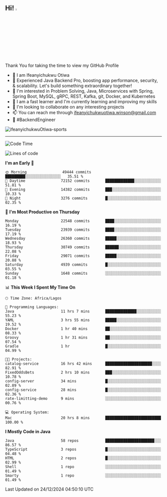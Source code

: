 <!-- BLOG-POST-LIST:START --><!-- BLOG-POST-LIST:END -->

## Hi! <img src="https://media.giphy.com/media/hvRJCLFzcasrR4ia7z/giphy.gif" width="4%"> 

Thank You for taking the time to view my GitHub Profile

- 👋 I am Ifeanyichukwu Otiwa
- 🚀 Experienced Java Backend Pro, boosting app performance, security, & scalability. Let's build something extraordinary together!
- 👀 I'm interested in Problem Solving, Java, Microservices with Spring, Spring Boot, MySQL, gRPC, REST, Kafka, git, Docker, and Kubernetes
- 🌱 I am a fast learner and I'm currently learning and improving my skills
- 💞️ I'm looking to collaborate on any interesting projects
- 📫 You can reach me through ifeanyichukwuotiwa.winson@gmail.com
- 🚀 #BackendEngineer

<p align="left" marginTop="10px"> <img src="https://komarev.com/ghpvc/?username=ifeanyichukwuOtiwa-sports&label=Profile%20views&color=0e75b6&style=for-the-badge" alt="ifeanyichukwuOtiwa-sports" /> </p>

***

<!--START_SECTION:waka-->
![Code Time](http://img.shields.io/badge/Code%20Time-3%2C251%20hrs%2015%20mins-blue)

![Lines of code](https://img.shields.io/badge/From%20Hello%20World%20I%27ve%20Written-34.4%20million%20lines%20of%20code-blue)

**I'm an Early 🐤** 

```text
🌞 Morning                49444 commits       █████████░░░░░░░░░░░░░░░░   35.51 % 
🌆 Daytime                72152 commits       █████████████░░░░░░░░░░░░   51.81 % 
🌃 Evening                14382 commits       ███░░░░░░░░░░░░░░░░░░░░░░   10.33 % 
🌙 Night                  3276 commits        █░░░░░░░░░░░░░░░░░░░░░░░░   02.35 % 
```
📅 **I'm Most Productive on Thursday** 

```text
Monday                   22548 commits       ████░░░░░░░░░░░░░░░░░░░░░   16.19 % 
Tuesday                  23939 commits       ████░░░░░░░░░░░░░░░░░░░░░   17.19 % 
Wednesday                26360 commits       █████░░░░░░░░░░░░░░░░░░░░   18.93 % 
Thursday                 30749 commits       ██████░░░░░░░░░░░░░░░░░░░   22.08 % 
Friday                   29071 commits       █████░░░░░░░░░░░░░░░░░░░░   20.88 % 
Saturday                 4939 commits        █░░░░░░░░░░░░░░░░░░░░░░░░   03.55 % 
Sunday                   1648 commits        ░░░░░░░░░░░░░░░░░░░░░░░░░   01.18 % 
```


📊 **This Week I Spent My Time On** 

```text
🕑︎ Time Zone: Africa/Lagos

💬 Programming Languages: 
Java                     11 hrs 7 mins       ██████████████░░░░░░░░░░░   55.23 % 
YAML                     3 hrs 55 mins       █████░░░░░░░░░░░░░░░░░░░░   19.52 % 
Docker                   1 hr 40 mins        ██░░░░░░░░░░░░░░░░░░░░░░░   08.33 % 
Groovy                   1 hr 31 mins        ██░░░░░░░░░░░░░░░░░░░░░░░   07.54 % 
Gradle                   1 hr                █░░░░░░░░░░░░░░░░░░░░░░░░   04.99 % 

🐱‍💻 Projects: 
catalog-service          16 hrs 42 mins      █████████████████████░░░░   82.91 % 
FixedOddsBets            2 hrs 10 mins       ███░░░░░░░░░░░░░░░░░░░░░░   10.78 % 
config-server            34 mins             █░░░░░░░░░░░░░░░░░░░░░░░░   02.89 % 
config-service           28 mins             █░░░░░░░░░░░░░░░░░░░░░░░░   02.36 % 
rate-limitting-demo      9 mins              ░░░░░░░░░░░░░░░░░░░░░░░░░   00.76 % 

💻 Operating System: 
Mac                      20 hrs 8 mins       █████████████████████████   100.00 % 
```

**I Mostly Code in Java** 

```text
Java                     58 repos            ██████████████████████░░░   86.57 % 
TypeScript               3 repos             █░░░░░░░░░░░░░░░░░░░░░░░░   04.48 % 
HTML                     2 repos             █░░░░░░░░░░░░░░░░░░░░░░░░   02.99 % 
Shell                    1 repo              ░░░░░░░░░░░░░░░░░░░░░░░░░   01.49 % 
Smarty                   1 repo              ░░░░░░░░░░░░░░░░░░░░░░░░░   01.49 % 
```




 Last Updated on 24/12/2024 04:50:10 UTC
<!--END_SECTION:waka-->

<!--
<p align="center">
![trophy](https://github-profile-trophy.vercel.app/?username=ifeanyichukwuOtiwa-sports&theme=onedark) (https://github.com/ryo-ma/github-profile-trophy)
</p>
-->

<!---
ifeanyi-otiwa/ifeanyi-otiwa is a ✨ special ✨ repository because its `README.md` (this file) appears on your GitHub profile.
You can click the Preview link to take a look at your changes.
--->
